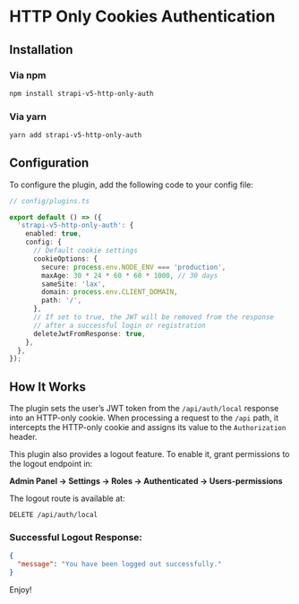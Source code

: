 # **HTTP Only Cookies Authentication**

## **Installation**

### **Via npm**

```sh
npm install strapi-v5-http-only-auth
```

### **Via yarn**

```sh
yarn add strapi-v5-http-only-auth
```

## **Configuration**

To configure the plugin, add the following code to your config file:

```ts
// config/plugins.ts

export default () => ({
  'strapi-v5-http-only-auth': {
    enabled: true,
    config: {
      // Default cookie settings
      cookieOptions: {
        secure: process.env.NODE_ENV === 'production',
        maxAge: 30 * 24 * 60 * 60 * 1000, // 30 days
        sameSite: 'lax',
        domain: process.env.CLIENT_DOMAIN,
        path: '/',
      },
      // If set to true, the JWT will be removed from the response
      // after a successful login or registration
      deleteJwtFromResponse: true,
    },
  },
});
```

## **How It Works**

The plugin sets the user’s JWT token from the `/api/auth/local` response into an HTTP-only cookie. When processing a request to the `/api` path, it intercepts the HTTP-only cookie and assigns its value to the `Authorization` header.

This plugin also provides a logout feature. To enable it, grant permissions to the logout endpoint in:

**Admin Panel → Settings → Roles → Authenticated → Users-permissions**

The logout route is available at:

```
DELETE /api/auth/local
```

### **Successful Logout Response:**

```json
{
  "message": "You have been logged out successfully."
}
```

Enjoy!
